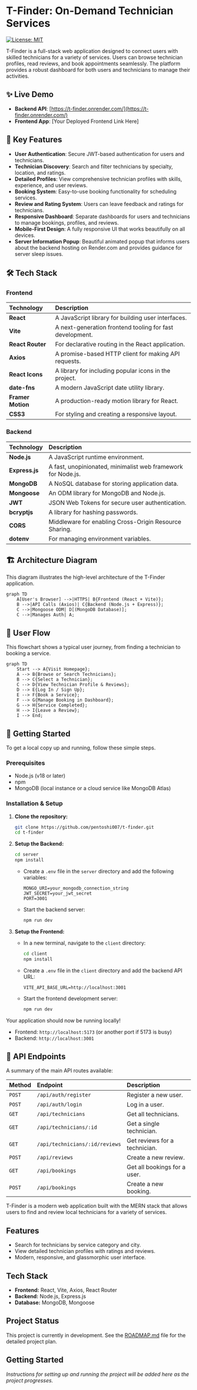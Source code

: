 # T-Finder: On-Demand Technician Services

[![License: MIT](https://img.shields.io/badge/License-MIT-yellow.svg)](https://opensource.org/licenses/MIT)

T-Finder is a full-stack web application designed to connect users with skilled technicians for a variety of services. Users can browse technician profiles, read reviews, and book appointments seamlessly. The platform provides a robust dashboard for both users and technicians to manage their activities.

## ✨ Live Demo

- **Backend API**: [https://t-finder.onrender.com/](https://t-finder.onrender.com/)
- **Frontend App**: [Your Deployed Frontend Link Here]

## 🚀 Key Features

- **User Authentication**: Secure JWT-based authentication for users and technicians.
- **Technician Discovery**: Search and filter technicians by specialty, location, and ratings.
- **Detailed Profiles**: View comprehensive technician profiles with skills, experience, and user reviews.
- **Booking System**: Easy-to-use booking functionality for scheduling services.
- **Review and Rating System**: Users can leave feedback and ratings for technicians.
- **Responsive Dashboard**: Separate dashboards for users and technicians to manage bookings, profiles, and reviews.
- **Mobile-First Design**: A fully responsive UI that works beautifully on all devices.
- **Server Information Popup**: Beautiful animated popup that informs users about the backend hosting on Render.com and provides guidance for server sleep issues.

## 🛠️ Tech Stack

### Frontend

| Technology | Description |
| :--- | :--- |
| **React** | A JavaScript library for building user interfaces. |
| **Vite** | A next-generation frontend tooling for fast development. |
| **React Router** | For declarative routing in the React application. |
| **Axios** | A promise-based HTTP client for making API requests. |
| **React Icons** | A library for including popular icons in the project. |
| **date-fns** | A modern JavaScript date utility library. |
| **Framer Motion**| A production-ready motion library for React. |
| **CSS3** | For styling and creating a responsive layout. |

### Backend

| Technology | Description |
| :--- | :--- |
| **Node.js** | A JavaScript runtime environment. |
| **Express.js** | A fast, unopinionated, minimalist web framework for Node.js. |
| **MongoDB** | A NoSQL database for storing application data. |
| **Mongoose** | An ODM library for MongoDB and Node.js. |
| **JWT** | JSON Web Tokens for secure user authentication. |
| **bcryptjs** | A library for hashing passwords. |
| **CORS** | Middleware for enabling Cross-Origin Resource Sharing. |
| **dotenv** | For managing environment variables. |

## 🏗️ Architecture Diagram

This diagram illustrates the high-level architecture of the T-Finder application.

```mermaid
graph TD
    A[User's Browser] -->|HTTPS| B{Frontend (React + Vite)};
    B -->|API Calls (Axios)| C{Backend (Node.js + Express)};
    C -->|Mongoose ODM| D[(MongoDB Database)];
    C -->|Manages Auth| A;
```

## 🌊 User Flow

This flowchart shows a typical user journey, from finding a technician to booking a service.

```mermaid
graph TD
    Start --> A{Visit Homepage};
    A --> B{Browse or Search Technicians};
    B --> C{Select a Technician};
    C --> D{View Technician Profile & Reviews};
    D --> E{Log In / Sign Up};
    E --> F{Book a Service};
    F --> G{Manage Booking in Dashboard};
    G --> H{Service Completed};
    H --> I{Leave a Review};
    I --> End;
```

## 🏁 Getting Started

To get a local copy up and running, follow these simple steps.

### Prerequisites

- Node.js (v18 or later)
- npm
- MongoDB (local instance or a cloud service like MongoDB Atlas)

### Installation & Setup

1. **Clone the repository:**
   ```sh
   git clone https://github.com/pentoshi007/t-finder.git
   cd t-finder
   ```

2. **Setup the Backend:**
   ```sh
   cd server
   npm install
   ```
   - Create a `.env` file in the `server` directory and add the following variables:
     ```
     MONGO_URI=your_mongodb_connection_string
     JWT_SECRET=your_jwt_secret
     PORT=3001
     ```
   - Start the backend server:
     ```sh
     npm run dev
     ```

3. **Setup the Frontend:**
   - In a new terminal, navigate to the `client` directory:
     ```sh
     cd client
     npm install
     ```
   - Create a `.env` file in the `client` directory and add the backend API URL:
     ```
     VITE_API_BASE_URL=http://localhost:3001
     ```
   - Start the frontend development server:
     ```sh
     npm run dev
     ```

Your application should now be running locally!
- Frontend: `http://localhost:5173` (or another port if 5173 is busy)
- Backend: `http://localhost:3001`

## 📂 API Endpoints

A summary of the main API routes available:

| Method | Endpoint | Description |
| :--- | :--- | :--- |
| `POST` | `/api/auth/register` | Register a new user. |
| `POST` | `/api/auth/login` | Log in a user. |
| `GET` | `/api/technicians` | Get all technicians. |
| `GET` | `/api/technicians/:id` | Get a single technician. |
| `GET` | `/api/technicians/:id/reviews` | Get reviews for a technician. |
| `POST` | `/api/reviews` | Create a new review. |
| `GET` | `/api/bookings` | Get all bookings for a user. |
| `POST` | `/api/bookings` | Create a new booking. |

T-Finder is a modern web application built with the MERN stack that allows users to find and review local technicians for a variety of services.

## Features

- Search for technicians by service category and city.
- View detailed technician profiles with ratings and reviews.
- Modern, responsive, and glassmorphic user interface.

## Tech Stack

- **Frontend:** React, Vite, Axios, React Router
- **Backend:** Node.js, Express.js
- **Database:** MongoDB, Mongoose

## Project Status

This project is currently in development. See the [ROADMAP.md](ROADMAP.md) file for the detailed project plan.

## Getting Started

*Instructions for setting up and running the project will be added here as the project progresses.*
